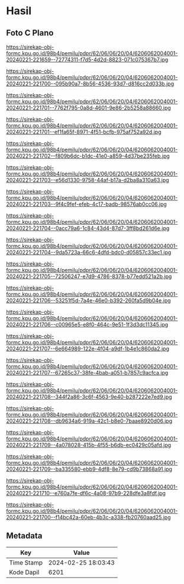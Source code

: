 # Hasil

## Foto C Plano

https://sirekap-obj-formc.kpu.go.id/98b4/pemilu/pdpr/62/06/06/20/04/6206062004001-20240221-221659--72774311-f7d5-4d2d-8823-071c075367b7.jpg

https://sirekap-obj-formc.kpu.go.id/98b4/pemilu/pdpr/62/06/06/20/04/6206062004001-20240221-221700--095b90a7-8b56-4536-93d7-d816cc2d033b.jpg

https://sirekap-obj-formc.kpu.go.id/98b4/pemilu/pdpr/62/06/06/20/04/6206062004001-20240221-221701--7762f795-0a8d-4601-9e86-2b5258a88660.jpg

https://sirekap-obj-formc.kpu.go.id/98b4/pemilu/pdpr/62/06/06/20/04/6206062004001-20240221-221701--ef1fa65f-8971-4f51-bcfb-975af752a92d.jpg

https://sirekap-obj-formc.kpu.go.id/98b4/pemilu/pdpr/62/06/06/20/04/6206062004001-20240221-221702--f809b6dc-b1dc-41e0-a859-4d37be235feb.jpg

https://sirekap-obj-formc.kpu.go.id/98b4/pemilu/pdpr/62/06/06/20/04/6206062004001-20240221-221703--e56d1330-9758-44af-b17a-d2ba8a310a63.jpg

https://sirekap-obj-formc.kpu.go.id/98b4/pemilu/pdpr/62/06/06/20/04/6206062004001-20240221-221703--9f4c9fef-efeb-4c17-badb-98576ab0cc06.jpg

https://sirekap-obj-formc.kpu.go.id/98b4/pemilu/pdpr/62/06/06/20/04/6206062004001-20240221-221704--0acc79a6-1c84-43d4-87d7-3ff8bd261d6e.jpg

https://sirekap-obj-formc.kpu.go.id/98b4/pemilu/pdpr/62/06/06/20/04/6206062004001-20240221-221704--9da5723a-66c6-4dfd-bdc0-d05857c33ec1.jpg

https://sirekap-obj-formc.kpu.go.id/98b4/pemilu/pdpr/62/06/06/20/04/6206062004001-20240221-221705--72506247-e7d9-4786-8378-b77edd521a2b.jpg

https://sirekap-obj-formc.kpu.go.id/98b4/pemilu/pdpr/62/06/06/20/04/6206062004001-20240221-221706--53251f5d-7a4e-46e0-b392-260fa5d9b04e.jpg

https://sirekap-obj-formc.kpu.go.id/98b4/pemilu/pdpr/62/06/06/20/04/6206062004001-20240221-221706--c00965e5-e8f0-464c-9e51-1f3d3dc11345.jpg

https://sirekap-obj-formc.kpu.go.id/98b4/pemilu/pdpr/62/06/06/20/04/6206062004001-20240221-221707--6e664989-122e-4f04-a9df-1b4e1c860da2.jpg

https://sirekap-obj-formc.kpu.go.id/98b4/pemilu/pdpr/62/06/06/20/04/6206062004001-20240221-221707--67265c37-38fe-4bab-a051-b7857c9acfca.jpg

https://sirekap-obj-formc.kpu.go.id/98b4/pemilu/pdpr/62/06/06/20/04/6206062004001-20240221-221708--344f2a86-3c6f-4563-9e40-b287222e7ed9.jpg

https://sirekap-obj-formc.kpu.go.id/98b4/pemilu/pdpr/62/06/06/20/04/6206062004001-20240221-221708--db9634a6-919a-42c1-b8e0-7baae8920d06.jpg

https://sirekap-obj-formc.kpu.go.id/98b4/pemilu/pdpr/62/06/06/20/04/6206062004001-20240221-221709--4a078028-415b-4f55-b6db-ec0429c05afd.jpg

https://sirekap-obj-formc.kpu.go.id/98b4/pemilu/pdpr/62/06/06/20/04/6206062004001-20240221-221709--ba335580-ebb9-4df8-8e79-cd9b73868a91.jpg

https://sirekap-obj-formc.kpu.go.id/98b4/pemilu/pdpr/62/06/06/20/04/6206062004001-20240221-221710--e760a7fe-df6c-4a08-97b9-228dfe3a8fdf.jpg

https://sirekap-obj-formc.kpu.go.id/98b4/pemilu/pdpr/62/06/06/20/04/6206062004001-20240221-221700--f14bc42a-60eb-4b3c-a338-fb20760aad25.jpg


## Metadata

| Key        | Value               |
| ---------- | ------------------- |
| Time Stamp | 2024-02-25 18:03:43 |
| Kode Dapil | 6201                |




